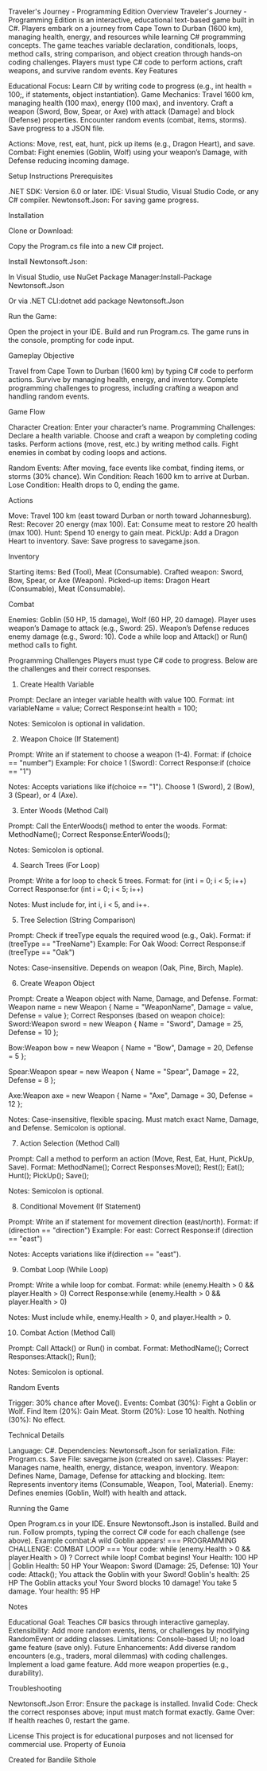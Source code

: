 Traveler's Journey - Programming Edition
Overview
Traveler's Journey - Programming Edition is an interactive, educational text-based game built in C#. Players embark on a journey from Cape Town to Durban (1600 km), managing health, energy, and resources while learning C# programming concepts. The game teaches variable declaration, conditionals, loops, method calls, string comparison, and object creation through hands-on coding challenges. Players must type C# code to perform actions, craft weapons, and survive random events.
Key Features

Educational Focus: Learn C# by writing code to progress (e.g., int health = 100;, if statements, object instantiation).
Game Mechanics:
Travel 1600 km, managing health (100 max), energy (100 max), and inventory.
Craft a weapon (Sword, Bow, Spear, or Axe) with attack (Damage) and block (Defense) properties.
Encounter random events (combat, items, storms).
Save progress to a JSON file.


Actions: Move, rest, eat, hunt, pick up items (e.g., Dragon Heart), and save.
Combat: Fight enemies (Goblin, Wolf) using your weapon’s Damage, with Defense reducing incoming damage.

Setup Instructions
Prerequisites

.NET SDK: Version 6.0 or later.
IDE: Visual Studio, Visual Studio Code, or any C# compiler.
Newtonsoft.Json: For saving game progress.

Installation

Clone or Download:

Copy the Program.cs file into a new C# project.


Install Newtonsoft.Json:

In Visual Studio, use NuGet Package Manager:Install-Package Newtonsoft.Json


Or via .NET CLI:dotnet add package Newtonsoft.Json




Run the Game:

Open the project in your IDE.
Build and run Program.cs.
The game runs in the console, prompting for code input.



Gameplay
Objective

Travel from Cape Town to Durban (1600 km) by typing C# code to perform actions.
Survive by managing health, energy, and inventory.
Complete programming challenges to progress, including crafting a weapon and handling random events.

Game Flow

Character Creation: Enter your character’s name.
Programming Challenges:
Declare a health variable.
Choose and craft a weapon by completing coding tasks.
Perform actions (move, rest, etc.) by writing method calls.
Fight enemies in combat by coding loops and actions.


Random Events: After moving, face events like combat, finding items, or storms (30% chance).
Win Condition: Reach 1600 km to arrive at Durban.
Lose Condition: Health drops to 0, ending the game.

Actions

Move: Travel 100 km (east toward Durban or north toward Johannesburg).
Rest: Recover 20 energy (max 100).
Eat: Consume meat to restore 20 health (max 100).
Hunt: Spend 10 energy to gain meat.
PickUp: Add a Dragon Heart to inventory.
Save: Save progress to savegame.json.

Inventory

Starting items: Bed (Tool), Meat (Consumable).
Crafted weapon: Sword, Bow, Spear, or Axe (Weapon).
Picked-up items: Dragon Heart (Consumable), Meat (Consumable).

Combat

Enemies: Goblin (50 HP, 15 damage), Wolf (60 HP, 20 damage).
Player uses weapon’s Damage to attack (e.g., Sword: 25).
Weapon’s Defense reduces enemy damage (e.g., Sword: 10).
Code a while loop and Attack() or Run() method calls to fight.

Programming Challenges
Players must type C# code to progress. Below are the challenges and their correct responses.
1. Create Health Variable

Prompt: Declare an integer variable health with value 100.
Format: int variableName = value;
Correct Response:int health = 100;


Notes: Semicolon is optional in validation.

2. Weapon Choice (If Statement)

Prompt: Write an if statement to choose a weapon (1-4).
Format: if (choice == "number")
Example: For choice 1 (Sword):
Correct Response:if (choice == "1")


Notes: Accepts variations like if(choice == "1"). Choose 1 (Sword), 2 (Bow), 3 (Spear), or 4 (Axe).

3. Enter Woods (Method Call)

Prompt: Call the EnterWoods() method to enter the woods.
Format: MethodName();
Correct Response:EnterWoods();


Notes: Semicolon is optional.

4. Search Trees (For Loop)

Prompt: Write a for loop to check 5 trees.
Format: for (int i = 0; i < 5; i++)
Correct Response:for (int i = 0; i < 5; i++)


Notes: Must include for, int i, i < 5, and i++.

5. Tree Selection (String Comparison)

Prompt: Check if treeType equals the required wood (e.g., Oak).
Format: if (treeType == "TreeName")
Example: For Oak Wood:
Correct Response:if (treeType == "Oak")


Notes: Case-insensitive. Depends on weapon (Oak, Pine, Birch, Maple).

6. Create Weapon Object

Prompt: Create a Weapon object with Name, Damage, and Defense.
Format: Weapon name = new Weapon { Name = "WeaponName", Damage = value, Defense = value };
Correct Responses (based on weapon choice):
Sword:Weapon sword = new Weapon { Name = "Sword", Damage = 25, Defense = 10 };


Bow:Weapon bow = new Weapon { Name = "Bow", Damage = 20, Defense = 5 };


Spear:Weapon spear = new Weapon { Name = "Spear", Damage = 22, Defense = 8 };


Axe:Weapon axe = new Weapon { Name = "Axe", Damage = 30, Defense = 12 };




Notes: Case-insensitive, flexible spacing. Must match exact Name, Damage, and Defense. Semicolon is optional.

7. Action Selection (Method Call)

Prompt: Call a method to perform an action (Move, Rest, Eat, Hunt, PickUp, Save).
Format: MethodName();
Correct Responses:Move();
Rest();
Eat();
Hunt();
PickUp();
Save();


Notes: Semicolon is optional.

8. Conditional Movement (If Statement)

Prompt: Write an if statement for movement direction (east/north).
Format: if (direction == "direction")
Example: For east:
Correct Response:if (direction == "east")


Notes: Accepts variations like if(direction == "east").

9. Combat Loop (While Loop)

Prompt: Write a while loop for combat.
Format: while (enemy.Health > 0 && player.Health > 0)
Correct Response:while (enemy.Health > 0 && player.Health > 0)


Notes: Must include while, enemy.Health > 0, and player.Health > 0.

10. Combat Action (Method Call)

Prompt: Call Attack() or Run() in combat.
Format: MethodName();
Correct Responses:Attack();
Run();


Notes: Semicolon is optional.

Random Events

Trigger: 30% chance after Move().
Events:
Combat (30%): Fight a Goblin or Wolf.
Find Item (20%): Gain Meat.
Storm (20%): Lose 10 health.
Nothing (30%): No effect.



Technical Details

Language: C#.
Dependencies: Newtonsoft.Json for serialization.
File: Program.cs.
Save File: savegame.json (created on save).
Classes:
Player: Manages name, health, energy, distance, weapon, inventory.
Weapon: Defines Name, Damage, Defense for attacking and blocking.
Item: Represents inventory items (Consumable, Weapon, Tool, Material).
Enemy: Defines enemies (Goblin, Wolf) with health and attack.



Running the Game

Open Program.cs in your IDE.
Ensure Newtonsoft.Json is installed.
Build and run.
Follow prompts, typing the correct C# code for each challenge (see above).
Example combat:A wild Goblin appears!
=== PROGRAMMING CHALLENGE: COMBAT LOOP ===
Your code: while (enemy.Health > 0 && player.Health > 0)
? Correct while loop! Combat begins!
Your Health: 100 HP | Goblin Health: 50 HP
Your Weapon: Sword (Damage: 25, Defense: 10)
Your code: Attack();
You attack the Goblin with your Sword!
Goblin's health: 25 HP
The Goblin attacks you!
Your Sword blocks 10 damage!
You take 5 damage. Your health: 95 HP



Notes

Educational Goal: Teaches C# basics through interactive gameplay.
Extensibility: Add more random events, items, or challenges by modifying RandomEvent or adding classes.
Limitations: Console-based UI; no load game feature (save only).
Future Enhancements:
Add diverse random encounters (e.g., traders, moral dilemmas) with coding challenges.
Implement a load game feature.
Add more weapon properties (e.g., durability).



Troubleshooting

Newtonsoft.Json Error: Ensure the package is installed.
Invalid Code: Check the correct responses above; input must match format exactly.
Game Over: If health reaches 0, restart the game.

License
This project is for educational purposes and not licensed for commercial use. Property of Eunoia

Created for Bandile Sithole
